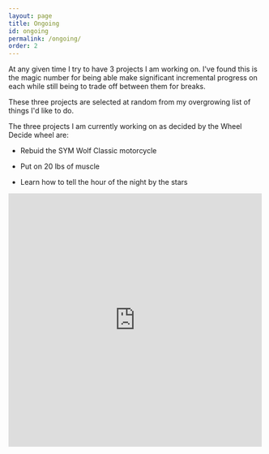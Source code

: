 ```yaml
---
layout: page
title: Ongoing
id: ongoing
permalink: /ongoing/
order: 2
---
```


At any given time I try to have 3 projects I am working on. I've found this is the magic number for 
being able make significant incremental progress on each while still being to trade off between them for breaks. 

These three projects are selected at random from my overgrowing list of things I'd like to do. 

The three projects I am currently working on as decided by the Wheel Decide wheel are: 

- Rebuid the SYM Wolf Classic motorcycle

- Put on 20 lbs of muscle

- Learn how to tell the hour of the night by the stars 

<iframe src="https://wheeldecide.com/e.php?c1=Learn+to+Handstand&c2=Learn+to+Muscle-Up&c3=Archery+Score+of+210&c4=Field+Archery+Score+of+170&c5=Learn+to+tell+the+hour+of+the+night+by+stars&c6=Put+on+20+lbs+of+Muscle&c7=Reach+10%25+Body+Fat&c8=50+mile+Backpacking+Trip&c9=Climb+a+V5&c10=Make+a+website&c11=Master+eggs+5+ways&c12=Learn+to+Dance&c13=Build+a+Bug-out+Bag&c14=Start+a+business&c15=Smoke+Meats&c16=Pickle+Vegetables&c17=Make+a+Garden&c18=Build+a+Compost+System&c19=Automate+the+Hot+Tub+Chemicals&c20=Purchase+a+Big+Investment&c21=Build+Passive+Income+that+exceeds+Expenses&c22=Throw+a+big+party&c23=Learn+German&c24=Learn+Mandarin&c25=Learn+Lockpicking&c26=Build+a+Bow+and+Arrow&c27=Rebuild+SYM+Wolf&c28=Write+a+book&c29=Climb+1+mountain+over+14%2C000%E2%80%99&c30=Run+a+Marathon&c31=Learn+to+Sail&col=w&time=5" width="500" height="500" scrolling="no" frameborder="0"></iframe>
